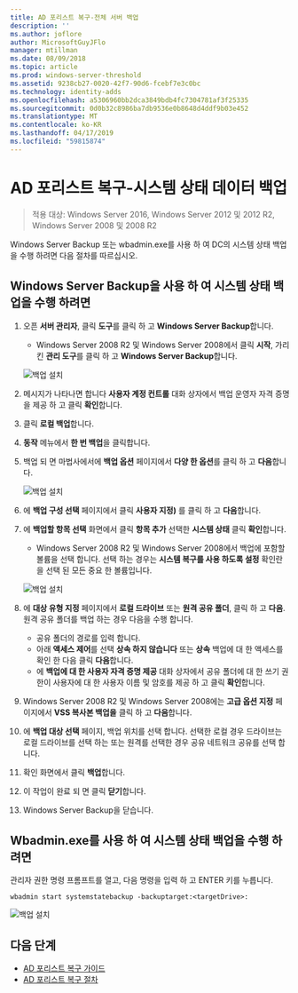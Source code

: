 ```yaml
---
title: AD 포리스트 복구-전체 서버 백업
description: ''
ms.author: joflore
author: MicrosoftGuyJFlo
manager: mtillman
ms.date: 08/09/2018
ms.topic: article
ms.prod: windows-server-threshold
ms.assetid: 9238cb27-0020-42f7-90d6-fcebf7e3c0bc
ms.technology: identity-adds
ms.openlocfilehash: a5306960bb2dca3849bdb4fc7304781af3f25335
ms.sourcegitcommit: 0d0b32c8986ba7db9536e0b8648d4ddf9b03e452
ms.translationtype: MT
ms.contentlocale: ko-KR
ms.lasthandoff: 04/17/2019
ms.locfileid: "59815874"
---
```

# <a name="ad-forest-recovery---backing-up-the-system-state-data"></a>AD 포리스트 복구-시스템 상태 데이터 백업  

>적용 대상: Windows Server 2016, Windows Server 2012 및 2012 R2, Windows Server 2008 및 2008 R2

Windows Server Backup 또는 wbadmin.exe를 사용 하 여 DC의 시스템 상태 백업을 수행 하려면 다음 절차를 따르십시오.  

## <a name="to-perform-a-system-state-backup-using-windows-server-backup"></a>Windows Server Backup을 사용 하 여 시스템 상태 백업을 수행 하려면

1. 오픈 **서버 관리자**, 클릭 **도구**를 클릭 하 고 **Windows Server Backup**합니다.
   - Windows Server 2008 R2 및 Windows Server 2008에서 클릭 **시작**, 가리킨 **관리 도구**를 클릭 하 고 **Windows Server Backup**합니다. 

   ![백업 설치](media/AD-Forest-Recovery-Backing-up-a-Full-Server/fullbackup1.png)

2. 메시지가 나타나면 합니다 **사용자 계정 컨트롤** 대화 상자에서 백업 운영자 자격 증명을 제공 하 고 클릭 **확인**합니다.
3. 클릭 **로컬 백업**합니다.
4. **동작** 메뉴에서 **한 번 백업**을 클릭합니다.
5. 백업 되 면 마법사에서에 **백업 옵션** 페이지에서 **다양 한 옵션**를 클릭 하 고 **다음**합니다.

   ![백업 설치](media/AD-Forest-Recovery-Backing-up-a-Full-Server/fullbackup3.png)

6. 에 **백업 구성 선택** 페이지에서 클릭 **사용자 지정)** 를 클릭 하 고 **다음**합니다.
7. 에 **백업할 항목 선택** 화면에서 클릭 **항목 추가** 선택한 **시스템 상태** 클릭 **확인**합니다.
   - Windows Server 2008 R2 및 Windows Server 2008에서 백업에 포함할 볼륨을 선택 합니다. 선택 하는 경우는 **시스템 복구를 사용 하도록 설정** 확인란을 선택 된 모든 중요 한 볼륨입니다. 

   ![백업 설치](media/AD-Forest-Recovery-Backing-up-System-State/systemstatebackup.png)  

8. 에 **대상 유형 지정** 페이지에서 **로컬 드라이브** 또는 **원격 공유 폴더**, 클릭 하 고 **다음**.  원격 공유 폴더를 백업 하는 경우 다음을 수행 합니다.  
   - 공유 폴더의 경로를 입력 합니다.
   - 아래 **액세스 제어**를 선택 **상속 하지 않습니다** 또는 **상속** 백업에 대 한 액세스를 확인 한 다음 클릭 **다음**합니다.  
   - 에 **백업에 대 한 사용자 자격 증명 제공** 대화 상자에서 공유 폴더에 대 한 쓰기 권한이 사용자에 대 한 사용자 이름 및 암호를 제공 하 고 클릭 **확인**합니다.

9. Windows Server 2008 R2 및 Windows Server 2008에는 **고급 옵션 지정** 페이지에서 **VSS 복사본 백업을** 클릭 하 고 **다음**합니다.
10. 에 **백업 대상 선택** 페이지, 백업 위치를 선택 합니다.  선택한 로컬 경우 드라이브는 로컬 드라이브를 선택 하는 또는 원격를 선택한 경우 공유 네트워크 공유를 선택 합니다.
11. 확인 화면에서 클릭 **백업**합니다.
12. 이 작업이 완료 되 면 클릭 **닫기**합니다.
13. Windows Server Backup을 닫습니다.

## <a name="to-perform-a-system-state-backup-using-wbadminexe"></a>Wbadmin.exe를 사용 하 여 시스템 상태 백업을 수행 하려면

관리자 권한 명령 프롬프트를 열고, 다음 명령을 입력 하 고 ENTER 키를 누릅니다.  
  
   ```
   wbadmin start systemstatebackup -backuptarget:<targetDrive>:
   ```

   ![백업 설치](media/AD-Forest-Recovery-Backing-up-System-State/systemstatebackup2.png)  

## <a name="next-steps"></a>다음 단계

- [AD 포리스트 복구 가이드](AD-Forest-Recovery-Guide.md)
- [AD 포리스트 복구 절차](AD-Forest-Recovery-Procedures.md)
